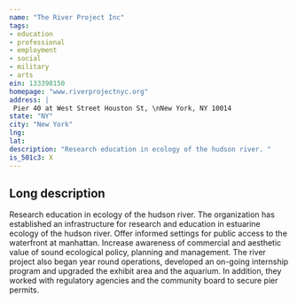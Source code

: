 ```yaml
---
name: "The River Project Inc"
tags:
- education
- professional
- employment
- social
- military
- arts
ein: 133398150
homepage: "www.riverprojectnyc.org"
address: |
 Pier 40 at West Street Houston St, \nNew York, NY 10014
state: "NY"
city: "New York"
lng: 
lat: 
description: "Research education in ecology of the hudson river. "
is_501c3: X
---
```


## Long description

Research education in ecology of the hudson river. The organization has established an infrastructure for research and education in estuarine ecology of the hudson river. Offer informed settings for public access to the waterfront at manhattan. Increase awareness of commercial and aesthetic value of sound ecological policy, planning and management. The river project also began year round operations, developed an on-going internship program and upgraded the exhibit area and the aquarium. In addition, they worked with regulatory agencies and the community board to secure pier permits. 

